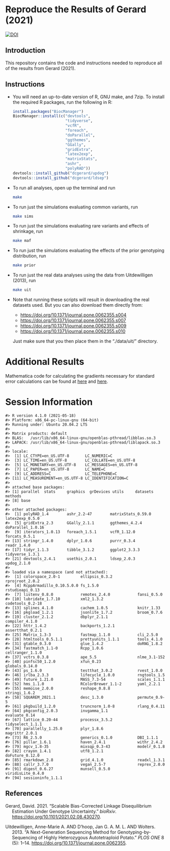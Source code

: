 
<!-- README.md is generated from README.Rmd. Please edit that file -->

# Reproduce the Results of Gerard (2021)

[![DOI](https://zenodo.org/badge/289036114.svg)](https://zenodo.org/badge/latestdoi/289036114)

## Introduction

This repository contains the code and instructions needed to reproduce
all of the results from Gerard (2021).

## Instructions

-   You will need an up-to-date version of R, GNU make, and 7zip. To
    install the required R packages, run the following in R:

    ``` r
    install.packages("BiocManager")
    BiocManager::install(c("devtools", 
                           "tidyverse", 
                           "vcfR",
                           "foreach",
                           "doParallel", 
                           "ggthemes", 
                           "GGally",
                           "gridExtra",
                           "latex2exp",
                           "matrixStats",
                           "ashr",
                           "polyRAD"))
    devtools::install_github("dcgerard/updog")
    devtools::install_github("dcgerard/ldsep")
    ```

-   To run all analyses, open up the terminal and run

    ``` bash
    make
    ```

-   To run just the simulations evaluating common variants, run

    ``` bash
    make sims
    ```

-   To run just the simulations evaluating rare variants and effects of
    shrinkage, run

    ``` bash
    make maf
    ```

-   To run just the simulations evaluating the effects of the prior
    genotyping distribution, run

    ``` bash
    make prior
    ```

-   To run just the real data analyses using the data from
    Uitdewilligen (2013), run

    ``` bash
    make uit
    ```

-   Note that running these scripts will result in downloading the real
    datasets used. But you can also download them directly from:

    -   <https://doi.org/10.1371/journal.pone.0062355.s004>
    -   <https://doi.org/10.1371/journal.pone.0062355.s007>
    -   <https://doi.org/10.1371/journal.pone.0062355.s009>
    -   <https://doi.org/10.1371/journal.pone.0062355.s010>

    Just make sure that you then place them in the “./data/uit/”
    directory.

# Additional Results

Mathematica code for calculating the gradients necessary for standard
error calculations can be found at [here](./code/gradients.nb) and
[here](./code/gradients.md).

# Session Information

    #> R version 4.1.0 (2021-05-18)
    #> Platform: x86_64-pc-linux-gnu (64-bit)
    #> Running under: Ubuntu 20.04.2 LTS
    #> 
    #> Matrix products: default
    #> BLAS:   /usr/lib/x86_64-linux-gnu/openblas-pthread/libblas.so.3
    #> LAPACK: /usr/lib/x86_64-linux-gnu/openblas-pthread/liblapack.so.3
    #> 
    #> locale:
    #>  [1] LC_CTYPE=en_US.UTF-8       LC_NUMERIC=C              
    #>  [3] LC_TIME=en_US.UTF-8        LC_COLLATE=en_US.UTF-8    
    #>  [5] LC_MONETARY=en_US.UTF-8    LC_MESSAGES=en_US.UTF-8   
    #>  [7] LC_PAPER=en_US.UTF-8       LC_NAME=C                 
    #>  [9] LC_ADDRESS=C               LC_TELEPHONE=C            
    #> [11] LC_MEASUREMENT=en_US.UTF-8 LC_IDENTIFICATION=C       
    #> 
    #> attached base packages:
    #> [1] parallel  stats     graphics  grDevices utils     datasets  methods  
    #> [8] base     
    #> 
    #> other attached packages:
    #>  [1] polyRAD_1.4        ashr_2.2-47        matrixStats_0.59.0 latex2exp_0.5.0   
    #>  [5] gridExtra_2.3      GGally_2.1.1       ggthemes_4.2.4     doParallel_1.0.16 
    #>  [9] iterators_1.0.13   foreach_1.5.1      vcfR_1.12.0        forcats_0.5.1     
    #> [13] stringr_1.4.0      dplyr_1.0.6        purrr_0.3.4        readr_1.4.0       
    #> [17] tidyr_1.1.3        tibble_3.1.2       ggplot2_3.3.3      tidyverse_1.3.1   
    #> [21] devtools_2.4.1     usethis_2.0.1      ldsep_2.0.3        updog_2.1.0       
    #> 
    #> loaded via a namespace (and not attached):
    #>  [1] colorspace_2.0-1         ellipsis_0.3.2           rprojroot_2.0.2         
    #>  [4] RcppArmadillo_0.10.5.0.0 fs_1.5.0                 rstudioapi_0.13         
    #>  [7] listenv_0.8.0            remotes_2.4.0            fansi_0.5.0             
    #> [10] lubridate_1.7.10         xml2_1.3.2               codetools_0.2-18        
    #> [13] splines_4.1.0            cachem_1.0.5             knitr_1.33              
    #> [16] pkgload_1.2.1            jsonlite_1.7.2           broom_0.7.6             
    #> [19] cluster_2.1.2            dbplyr_2.1.1             compiler_4.1.0          
    #> [22] httr_1.4.2               backports_1.2.1          assertthat_0.2.1        
    #> [25] Matrix_1.3-3             fastmap_1.1.0            cli_2.5.0               
    #> [28] htmltools_0.5.1.1        prettyunits_1.1.1        tools_4.1.0             
    #> [31] gtable_0.3.0             glue_1.4.2               doRNG_1.8.2             
    #> [34] fastmatch_1.1-0          Rcpp_1.0.6               cellranger_1.1.0        
    #> [37] vctrs_0.3.8              ape_5.5                  nlme_3.1-152            
    #> [40] pinfsc50_1.2.0           xfun_0.23                globals_0.14.0          
    #> [43] ps_1.6.0                 testthat_3.0.2           rvest_1.0.0             
    #> [46] irlba_2.3.3              lifecycle_1.0.0          rngtools_1.5            
    #> [49] future_1.21.0            MASS_7.3-54              scales_1.1.1            
    #> [52] hms_1.1.0                RColorBrewer_1.1-2       yaml_2.2.1              
    #> [55] memoise_2.0.0            reshape_0.8.8            stringi_1.6.2           
    #> [58] SQUAREM_2021.1           desc_1.3.0               permute_0.9-5           
    #> [61] pkgbuild_1.2.0           truncnorm_1.0-8          rlang_0.4.11            
    #> [64] pkgconfig_2.0.3          invgamma_1.1             evaluate_0.14           
    #> [67] lattice_0.20-44          processx_3.5.2           tidyselect_1.1.1        
    #> [70] parallelly_1.25.0        plyr_1.8.6               magrittr_2.0.1          
    #> [73] R6_2.5.0                 generics_0.1.0           DBI_1.1.1               
    #> [76] pillar_1.6.1             haven_2.4.1              withr_2.4.2             
    #> [79] mgcv_1.8-35              mixsqp_0.3-43            modelr_0.1.8            
    #> [82] crayon_1.4.1             utf8_1.2.1               doFuture_0.12.0         
    #> [85] rmarkdown_2.8            grid_4.1.0               readxl_1.3.1            
    #> [88] callr_3.7.0              vegan_2.5-7              reprex_2.0.0            
    #> [91] digest_0.6.27            munsell_0.5.0            viridisLite_0.4.0       
    #> [94] sessioninfo_1.1.1

## References

<div id="refs" class="references csl-bib-body hanging-indent">

<div id="ref-gerard2021fast" class="csl-entry">

Gerard, David. 2021. “Scalable Bias-Corrected Linkage Disequilibrium
Estimation Under Genotype Uncertainty.” *bioRxiv*.
<https://doi.org/10.1101/2021.02.08.430270>.

</div>

<div id="ref-uitdewilligen2013next" class="csl-entry">

Uitdewilligen, Anne-Marie A. AND D’hoop, Jan G. A. M. L. AND Wolters.
2013. “A Next-Generation Sequencing Method for Genotyping-by-Sequencing
of Highly Heterozygous Autotetraploid Potato.” *PLOS ONE* 8 (5): 1–14.
<https://doi.org/10.1371/journal.pone.0062355>.

</div>

</div>

